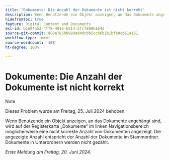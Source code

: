 ```yaml
---
title: 'Dokumente: Die Anzahl der Dokumente ist nicht korrekt'
description: Wenn Benutzende ein Objekt anzeigen, an das Dokumente angehängt sind, wird auf der Registerkarte „Dokumente“ im linken Navigationsbereich möglicherweise eine nicht korrekte Anzahl von Dokumenten angezeigt. Die angezeigte Anzahl entspricht der Anzahl der Dokumente im Stammordner. Dokumente in Unterordnern werden nicht gezählt.
hidefromtoc: true
feature: Digital Content and Documents
exl-id: b1e04a53-4f78-4016-b514-2fcf8886164d
source-git-commit: d88a785bb980ad4dcbb5ccb6b1b1bfb0cb61a161
workflow-type: tm+mt
source-wordcount: '108'
ht-degree: 100%

---
```


# Dokumente: Die Anzahl der Dokumente ist nicht korrekt

>[!NOTE]
>
>Dieses Problem wurde am Freitag, 25. Juli 2024 behoben.

Wenn Benutzende ein Objekt anzeigen, an das Dokumente angehängt sind, wird auf der Registerkarte „Dokumente“ im linken Navigationsbereich möglicherweise eine nicht korrekte Anzahl von Dokumenten angezeigt. Die angezeigte Anzahl entspricht der Anzahl der Dokumente im Stammordner. Dokumente in Unterordnern werden nicht gezählt.

_Erste Meldung am Freitag, 20. Juni 2024._
